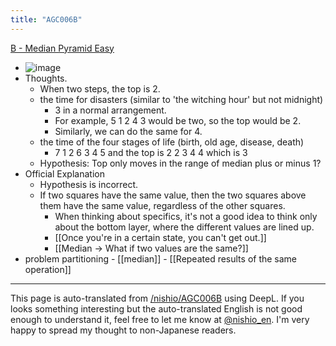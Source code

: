```yaml
---
title: "AGC006B"
---
```


[B - Median Pyramid Easy](https://atcoder.jp/contests/agc006/tasks/agc006_b)
- ![image](https://gyazo.com/f9fa97d6fe4f90d6b2757f42bbf6c3f3/thumb/1000)
- Thoughts.
    - When two steps, the top is 2.
    - the time for disasters (similar to 'the witching hour' but not midnight)
        - 3 in a normal arrangement.
        - For example, 5 1 2 4 3 would be two, so the top would be 2.
        - Similarly, we can do the same for 4.
    - the time of the four stages of life (birth, old age, disease, death)
        - 7 1 2 6 3 4 5 and the top is 2 2 3 4 4 which is 3
    - Hypothesis: Top only moves in the range of median plus or minus 1?
- Official Explanation
    - Hypothesis is incorrect.
    - If two squares have the same value, then the two squares above them have the same value, regardless of the other squares.
        - When thinking about specifics, it's not a good idea to think only about the bottom layer, where the different values are lined up.
        - [[Once you're in a certain state, you can't get out.]]
        - [[Median -> What if two values are the same?]]
- problem partitioning
        - [[median]]
        - [[Repeated results of the same operation]]

---
This page is auto-translated from [/nishio/AGC006B](https://scrapbox.io/nishio/AGC006B) using DeepL. If you looks something interesting but the auto-translated English is not good enough to understand it, feel free to let me know at [@nishio_en](https://twitter.com/nishio_en). I'm very happy to spread my thought to non-Japanese readers.